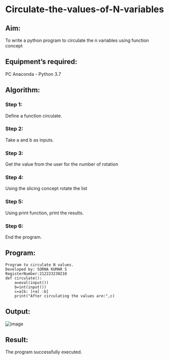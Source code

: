 # Circulate-the-values-of-N-variables
## Aim:
To write a python program to circulate the n variables using function concept
## Equipment’s required:
PC
Anaconda - Python 3.7
## Algorithm: 
### Step 1:
Define a function circulate. 
### Step 2: 
Take a and b as inputs.
### Step 3: 
Get the value from the user for the number of rotation
### Step 4: 
Using the slicing concept rotate the list
### Step 5: 
Using print function, print the results.
### Step 6: 
End the program.
## Program:
~~~
Program to circulate N values.
Developed by: SORNA KUMAR S
RegisterNumber:212223230210
def circulate():
    a=eval(input())
    b=int(input())
    c=a[b: ]+a[ :b]
    print("After circulating the values are:",c)
~~~
## Output:
![image](https://github.com/Sornakumar16/Circulate-the-values-of-N-variables/assets/138849327/af9513b2-dfcd-4bd9-9931-6d52d22205aa)

## Result:
The program successfully executed.
